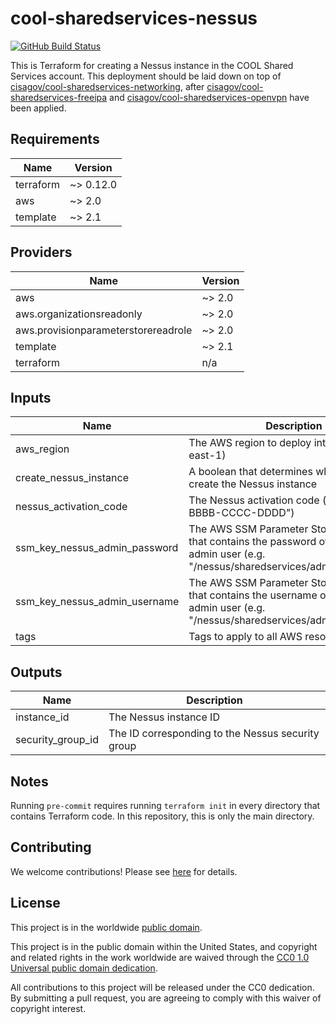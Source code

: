 # cool-sharedservices-nessus #

[![GitHub Build Status](https://github.com/cisagov/cool-sharedservices-nessus/workflows/build/badge.svg)](https://github.com/cisagov/cool-sharedservices-nessus/actions)

This is Terraform for creating a Nessus instance in the COOL Shared Services
account.  This deployment should be laid down on top of
[cisagov/cool-sharedservices-networking](https://github.com/cisagov/cool-sharedservices-networking),
after
[cisagov/cool-sharedservices-freeipa](https://github.com/cisagov/cool-sharedservices-freeipa)
and
[cisagov/cool-sharedservices-openvpn](https://github.com/cisagov/cool-sharedservices-openvpn)
have been applied.

## Requirements ##

| Name | Version |
|------|---------|
| terraform | ~> 0.12.0 |
| aws | ~> 2.0 |
| template | ~> 2.1 |

## Providers ##

| Name | Version |
|------|---------|
| aws | ~> 2.0 |
| aws.organizationsreadonly | ~> 2.0 |
| aws.provisionparameterstorereadrole | ~> 2.0 |
| template | ~> 2.1 |
| terraform | n/a |

## Inputs ##

| Name | Description | Type | Default | Required |
|------|-------------|------|---------|:--------:|
| aws_region | The AWS region to deploy into (e.g. us-east-1) | `string` | `us-east-1` | no |
| create_nessus_instance | A boolean that determines whether or not to create the Nessus instance | `bool` | `false` | no |
| nessus_activation_code | The Nessus activation code (e.g. "AAAA-BBBB-CCCC-DDDD") | `string` | `` | no |
| ssm_key_nessus_admin_password | The AWS SSM Parameter Store parameter that contains the password of the Nessus admin user (e.g. "/nessus/sharedservices/admin_password") | `string` | `/nessus/sharedservices/admin_password` | no |
| ssm_key_nessus_admin_username | The AWS SSM Parameter Store parameter that contains the username of the Nessus admin user (e.g. "/nessus/sharedservices/admin_username") | `string` | `/nessus/sharedservices/admin_username` | no |
| tags | Tags to apply to all AWS resources created | `map(string)` | `{}` | no |

## Outputs ##

| Name | Description |
|------|-------------|
| instance_id | The Nessus instance ID |
| security_group_id | The ID corresponding to the Nessus security group |

## Notes ##

Running `pre-commit` requires running `terraform init` in every directory that
contains Terraform code. In this repository, this is only the main directory.

## Contributing ##

We welcome contributions!  Please see [here](CONTRIBUTING.md) for
details.

## License ##

This project is in the worldwide [public domain](LICENSE).

This project is in the public domain within the United States, and
copyright and related rights in the work worldwide are waived through
the [CC0 1.0 Universal public domain
dedication](https://creativecommons.org/publicdomain/zero/1.0/).

All contributions to this project will be released under the CC0
dedication. By submitting a pull request, you are agreeing to comply
with this waiver of copyright interest.
